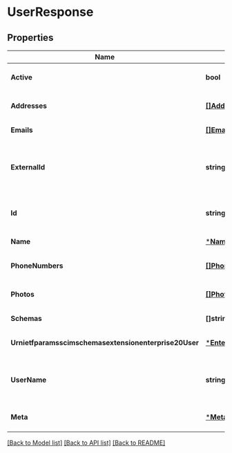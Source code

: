 # UserResponse

## Properties
Name | Type | Description | Notes
------------ | ------------- | ------------- | -------------
**Active** | **bool** | user status | [optional] [default to null]
**Addresses** | [**[]Address**](Address.md) |  | [optional] [default to null]
**Emails** | [**[]Email**](Email.md) |  | [default to null]
**ExternalId** | **string** | external unique resource id defined by provisioning client | [optional] [default to null]
**Id** | **string** | unique resource id defined by RingCentral | [optional] [default to null]
**Name** | [***Name**](Name.md) |  | [default to null]
**PhoneNumbers** | [**[]PhoneNumber**](PhoneNumber.md) |  | [optional] [default to null]
**Photos** | [**[]Photo**](Photo.md) |  | [optional] [default to null]
**Schemas** | **[]string** |  | [default to null]
**Urnietfparamsscimschemasextensionenterprise20User** | [***EnterpriseUser**](EnterpriseUser.md) |  | [optional] [default to null]
**UserName** | **string** | MUST be same as work type email address | [default to null]
**Meta** | [***Meta**](Meta.md) |  | [optional] [default to null]

[[Back to Model list]](../README.md#documentation-for-models) [[Back to API list]](../README.md#documentation-for-api-endpoints) [[Back to README]](../README.md)


